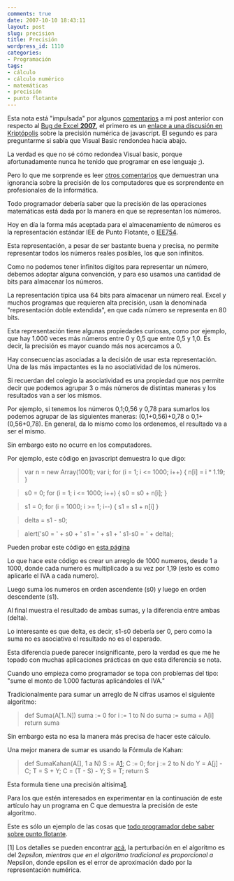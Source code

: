 ```yaml
---
comments: true
date: 2007-10-10 18:43:11
layout: post
slug: precision
title: Precisión
wordpress_id: 1110
categories:
- Programación
tags:
- cálculo
- cálculo numérico
- matemáticas
- precisión
- punto flotante
---
```


Esta nota está "impulsada" por algunos [comentarios](http://www.lnds.net/2007/09/errores_de_redondeo.html#comments) a mi post anterior con respecto al [Bug de Excel **2007**](http://www.lnds.net/2007/09/errores_de_redondeo.html), el primero es un [enlace a una discusión en Kriptópolis](http://www.kriptopolis.org/explorer-aprueba-matematicas) sobre la precisión numérica de javascript. El segundo es para preguntarme si sabía que Visual Basic rendondea hacia abajo.

La verdad es que no sé cómo redondea Visual basic, porque afortunadamente nunca he tenido que programar en ese lenguaje ;).

Pero lo que me sorprende es leer [otros comentarios](http://www.kriptopolis.org/explorer-aprueba-matematicas#comment-24031) que demuestran una ignorancia sobre la precisión de los computadores que es sorprendente en profesionales de la informática.

Todo programador debería saber que la precisión de las operaciones matemáticas está dada por la manera en que se representan los números.

Hoy en día la forma más aceptada para el almacenamiento de números es la representación estándar IEE de Punto Flotante, o [IEE754](http://es.wikipedia.org/wiki/IEEE_754).

Esta representación, a pesar de ser bastante buena y precisa, no permite representar todos los números reales posibles, los que son infinitos.

Como no podemos tener infinitos dígitos para representar un número, debemos adoptar alguna convención, y para eso usamos una cantidad de bits para almacenar los números.

La representación típica usa 64 bits para almacenar un número real. Excel y muchos programas que requieren alta precisión, usan la denominada "representación doble extendida", en que cada número se representa en 80 bits.

Esta representación tiene algunas propiedades curiosas, como por ejemplo, que hay 1.000 veces más números entre 0 y 0,5 que entre 0,5 y 1,0. Es decir, la precisión es mayor cuando más nos acercamos a 0.

Hay consecuencias asociadas a la decisión de usar esta representación. Una de las más impactantes es la no asociatividad de los números.

Si recuerdan del colegio la asociatividad es una propiedad que nos permite decir que podemos agrupar 3 o más números de distintas maneras y los resultados van a ser los mismos.

Por ejemplo, si tenemos los números 0,1;0,56 y 0,78 para sumarlos los podemos agrupar de las siguientes maneras: (0,1+0,56)+0,78 o 0,1+(0,56+0,78). En general, da lo mismo como los ordenemos, el resultado va a ser el mismo.

Sin embargo esto no ocurre en los computadores.

Por ejemplo, este código en javascript demuestra lo que digo:


> var n = new Array(1001);
var i;
for (i = 1; i <= 1000; i++) {
n[i] = i * 1.19;
}




> s0 = 0;
for (i = 1; i <= 1000; i++)
{
s0 = s0 + n[i];
}




> s1 = 0;
for (i = 1000; i >= 1; i--) {
s1 = s1 + n[i]
}




> delta = s1 - s0;




> alert('s0 = ' + s0 + ' s1 = ' + s1 + ' s1-s0 = ' + delta);


Pueden probar este código en [esta página](http://www.tlarson.com/script)

Lo que hace este código es crear un arreglo de 1000 numeros, desde 1 a 1000, donde cada numero es multiplicado a su vez por 1,19 (esto es como aplicarle el IVA a cada numero).

Luego suma los numeros en orden ascendente (s0) y luego en orden descendente (s1).

Al final muestra el resultado de ambas sumas, y la diferencia entre ambas (delta).

Lo interesante es que delta, es decir, s1-s0 debería ser 0, pero como la suma no es asociativa el resultado no es el esperado.

Esta diferencia puede parecer insignificante, pero la verdad es que me he topado con muchas aplicaciones prácticas en que esta diferencia se nota.

Cuando uno empieza como programador se topa con problemas del tipo: "sume el monto de 1.000 facturas aplicándoles el IVA."

Tradicionalmente para sumar un arreglo de N cifras usamos el siguiente algoritmo:


> def Suma(A[1..N])
suma := 0
for i := 1 to N do
suma := suma + A[i]
return suma


Sin embargo esta no esa la manera más precisa de hacer este cálculo.

Una mejor manera de sumar es usando la Fórmula de Kahan:


> def SumaKahan(A[], 1 a N)
S := A[1](http://www.lnds.net/2007/10/precision.html#fn1);
C := 0;
for j := 2 to N do
Y = A[j] - C;
T = S + Y;
C = (T - S) - Y;
S = T;
return S


Esta formula tiene una precisión altisima[1](http://www.lnds.net/2007/10/precision.html#fn1).

Para los que estén interesados en experimentar en la continuación de este artículo hay un programa en C que demuestra la precisión de este algoritmo.

Este es sólo un ejemplo de las cosas que [todo programador debe saber sobre punto flotante](http://docs.sun.com/source/806-3568/ncg_goldberg.html).

[1] Los detalles se pueden encontrar [acá](http://docs.sun.com/source/806-3568/ncg_goldberg.html#1262), la perturbación en el algoritmo es del 2*epsilon, mientras que en el algoritmo tradicional es proporcional a N*epsilon, donde epsilon es el error de aproximación dado por la representación numérica.

[](http://www.lnds.net/images/float1.html)[](http://www.lnds.net/images/float1.html)
